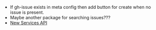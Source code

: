 
- If gh-issue exists in meta config then add button for create when no issue is present.
- Maybe another package for searching issues???
- [New Services API](http://blog.atom.io/2015/03/25/new-services-API.html)
